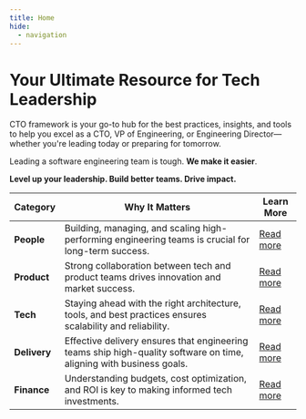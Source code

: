 ```yaml
---
title: Home
hide:
  - navigation
---
```


# Your Ultimate Resource for Tech Leadership

CTO framework is your go-to hub for the best practices, insights, and tools to help you excel as a CTO, VP of Engineering, or Engineering Director—whether you're leading today or preparing for tomorrow.

Leading a software engineering team is tough. **We make it easier**.

**Level up your leadership. Build better teams. Drive impact.**

| Category     | Why It Matters                                                                                                      | Learn More                      |
| ------------ | ------------------------------------------------------------------------------------------------------------------- | ------------------------------- |
| **People**   | Building, managing, and scaling high-performing engineering teams is crucial for long-term success.                 | [Read more](/people/index.md)   |
| **Product**  | Strong collaboration between tech and product teams drives innovation and market success.                           | [Read more](/product/index.md)  |
| **Tech**     | Staying ahead with the right architecture, tools, and best practices ensures scalability and reliability.           | [Read more](/tech/index.md)     |
| **Delivery** | Effective delivery ensures that engineering teams ship high-quality software on time, aligning with business goals. | [Read more](/delivery/index.md) |
| **Finance**  | Understanding budgets, cost optimization, and ROI is key to making informed tech investments.                       | [Read more](/finance/index.md)  |
